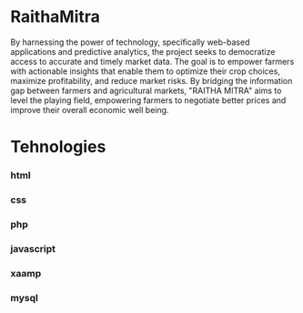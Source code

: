# RaithaMitra
By harnessing the power of technology, specifically web-based applications 
and predictive analytics, the project seeks to democratize access to accurate and timely market 
data. The goal is to empower farmers with actionable insights that enable them to optimize 
their crop choices, maximize profitability, and reduce market risks. By bridging the information 
gap between farmers and agricultural markets, "RAITHA MITRA" aims to level the playing 
field, empowering farmers to negotiate better prices and improve their overall economic well being.
# Tehnologies
### html
### css
### php
### javascript
### xaamp
### mysql
